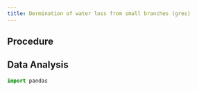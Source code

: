 ```yaml
---
title: Dermination of water loss from small branches (gres)
---
```


## Procedure

## Data Analysis

```python
import pandas
```


